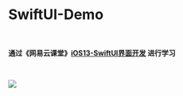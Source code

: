 # SwiftUI-Demo
<br>

**通过《网易云课堂》[iOS13-SwiftUI界面开发](https://study.163.com/course/courseMain.htm?courseId=1209424916&_trace_c_p_k2_=965fbe58144441a0968f7b4cf420f4cc) 进行学习**

<br>

![](https://github.com/snowsoar/SwiftUI-Demo/blob/master/IMG/%E7%BC%A9%E6%94%BE.gif)
